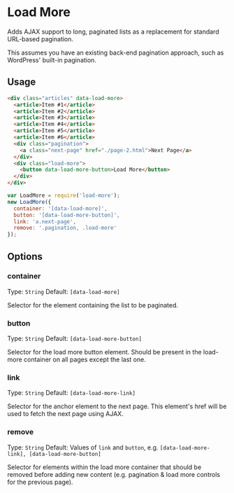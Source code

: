 # Load More

Adds AJAX support to long, paginated lists as a replacement for standard URL-based pagination.

This assumes you have an existing back-end pagination approach, such as WordPress' built-in pagination.

## Usage

```html
<div class="articles" data-load-more>
  <article>Item #1</article>
  <article>Item #2</article>
  <article>Item #3</article>
  <article>Item #4</article>
  <article>Item #5</article>
  <article>Item #6</article>
  <div class="pagination">
    <a class="next-page" href="./page-2.html">Next Page</a>
  </div>
  <div class="load-more">
    <button data-load-more-button>Load More</button>
  </div>
</div>
```

```js
var LoadMore = require('load-more');
new LoadMore({
  container: '[data-load-more]',
  button: '[data-load-more-button]',
  link: 'a.next-page',
  remove: '.pagination, .load-more'
});
```

## Options

### container
Type: `String`
Default: `[data-load-more]`

Selector for the element containing the list to be paginated.

### button
Type: `String`
Default: `[data-load-more-button]`

Selector for the load more button element. Should be present in the load-more container on all pages except the last one.

### link
Type: `String`
Default: `[data-load-more-link]`

Selector for the anchor element to the next page. This element's href will be used to fetch the next page using AJAX.

### remove
Type: `String`
Default: Values of `link` and `button`, e.g. `[data-load-more-link], [data-load-more-button]`

Selector for elements within the load more container that should be removed before adding new content (e.g. pagination & load more controls for the previous page).

